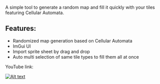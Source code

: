 A simple tool to generate a random map and fill it quickly with your tiles featuring Cellular Automata.

## Features:
- Randomized map generation based on Cellular Automata
- ImGui UI
- Import sprite sheet by drag and drop
- Auto multi selection of same tile types to fill them all at once

YouTube link:

[![Alt text](https://img.youtube.com/vi/KScpiRBBeMs/0.jpg)](https://www.youtube.com/watch?v=KScpiRBBeMs)
